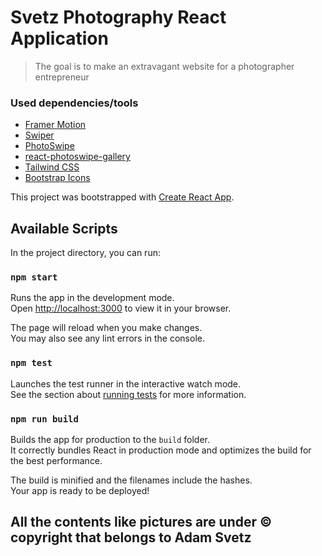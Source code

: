 # Svetz Photography React Application

> The goal is to make an extravagant website for a photographer entrepreneur


### Used dependencies/tools
- [Framer Motion](https://github.com/framer/motion)
- [Swiper](https://swiperjs.com/)
- [PhotoSwipe](https://photoswipe.com/)
- [react-photoswipe-gallery](https://github.com/dromru/react-photoswipe-gallery)
- [Tailwind CSS](https://github.com/tailwindlabs/tailwindcss)
- [Bootstrap Icons](https://icons.getbootstrap.com/)

This project was bootstrapped with [Create React App](https://github.com/facebook/create-react-app).

## Available Scripts

In the project directory, you can run:

### `npm start`

Runs the app in the development mode.\
Open [http://localhost:3000](http://localhost:3000) to view it in your browser.

The page will reload when you make changes.\
You may also see any lint errors in the console.

### `npm test`

Launches the test runner in the interactive watch mode.\
See the section about [running tests](https://facebook.github.io/create-react-app/docs/running-tests) for more information.

### `npm run build`

Builds the app for production to the `build` folder.\
It correctly bundles React in production mode and optimizes the build for the best performance.

The build is minified and the filenames include the hashes.\
Your app is ready to be deployed!


<h2>All the contents like pictures are under &copy; copyright that belongs to Adam Svetz</h2>